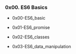 ### 0x00. ES6 Basics

- 0x00-ES6_basic

- 0x01-ES6_promise

- 0x02-ES6_classes

- 0x03-ES6_data_manipulation